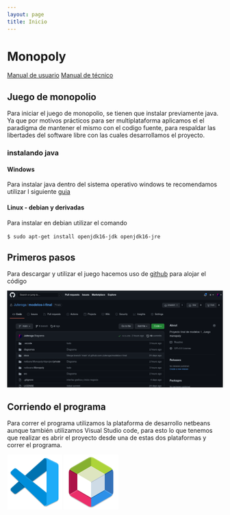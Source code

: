 ```yaml
---
layout: page
title: Inicio
---
```


# Monopoly

<a href="./ManualDeUsuario.md">Manual de usuario</a>
<a href="./ManualTecnico.md">Manual de técnico</a>

## Juego de monopolio

Para iniciar el juego de monopolio, se tienen que instalar previamente java. Ya que por motivos prácticos para ser multiplataforma aplicamos el el paradigma de mantener el mismo con el codigo fuente, para respaldar las libertades del software libre con las cuales desarrollamos el proyecto. 

### instalando java

#### Windows

Para instalar java dentro del sistema operativo windows te recomendamos utilizar l siguiente [guia](https://github.com/islaterm/software-design-book-es/wiki/JDK-en-Windows)

#### Linux - debian y derivadas

Para instalar en debian utilizar el comando

``
$ sudo apt-get install openjdk16-jdk openjdk16-jre
``

## Primeros pasos 

Para descargar y utilizar el juego hacemos uso de [github](https://github.com/Juferoga/modelos-i-final) para alojar el código 

![github](https://raw.githubusercontent.com/Juferoga/modelos-i-final/main/docs/images/github.png?token=AKG44KMJUBNUFOBJSSGG7ADBNB5Z6)

## Corriendo el programa

Para correr el programa utilizamos la plataforma de desarrollo netbeans aunque también utilizamos Visual Studio code, para esto lo que tenemos que realizar es abrir el proyecto desde una de estas dos plataformas y correr el programa.

![VS code](https://raw.githubusercontent.com/Juferoga/modelos-i-final/main/docs/images/visual-studio-code.svg)
![Netbeans](https://raw.githubusercontent.com/Juferoga/modelos-i-final/main/docs/images/netbeans.svg)
